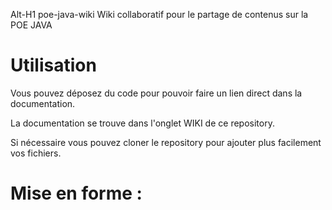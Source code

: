 Alt-H1 poe-java-wiki
Wiki collaboratif pour le partage de contenus sur la POE JAVA

# Utilisation
Vous pouvez déposez du code pour pouvoir faire un lien direct dans la documentation.

La documentation se trouve dans l'onglet WIKI de ce repository.

Si nécessaire vous pouvez cloner le repository pour ajouter plus facilement vos fichiers.

# Mise en forme :


